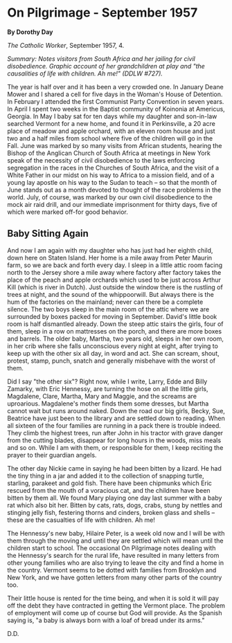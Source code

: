 On Pilgrimage - September 1957
==============================

**By Dorothy Day**

*The Catholic Worker*, September 1957, 4.

*Summary: Notes visitors from South Africa and her jailing for civil
disobedience. Graphic account of her grandchildren at play and "the
causalities of life with children. Ah me!" (DDLW \#727).*

The year is half over and it has been a very crowded one. In January
Deane Mower and I shared a cell for five days in the Woman's House of
Detention. In February I attended the first Communist Party Convention
in seven years. In April I spent two weeks in the Baptist community of
Koinonia at Americus, Georgia. In May I baby sat for ten days while my
daughter and son-in-law searched Vermont for a new home, and found it in
Perkinsville, a 20 acre place of meadow and apple orchard, with an
eleven room house and just two and a half miles from school where five
of the children will go in the Fall. June was marked by so many visits
from African students, hearing the Bishop of the Anglican Church of
South Africa at meetings in New York speak of the necessity of civil
disobedience to the laws enforcing segregation in the races in the
Churches of South Africa, and the visit of a White Father in our midst
on his way to Africa to a mission field, and of a young lay apostle on
his way to the Sudan to teach – so that the month of June stands out as
a month devoted to thought of the race problems in the world. July, of
course, was marked by our own civil disobedience to the mock air raid
drill, and our immediate imprisonment for thirty days, five of which
were marked off-for good behavior.

Baby Sitting Again
------------------

And now I am again with my daughter who has just had her eighth child,
down here on Staten Island. Her home is a mile away from Peter Maurin
farm, so we are back and forth every day. I sleep in a little attic room
facing north to the Jersey shore a mile away where factory after factory
takes the place of the peach and apple orchards which used to be just
across Arthur Kill (which is river in Dutch). Just outside the window
there is the rustling of trees at night, and the sound of the
whippoorwill. But always there is the hum of the factories on the
mainland; never can there be a complete silence. The two boys sleep in
the main room of the attic where we are surrounded by boxes packed for
moving in September. David's little book room is half dismantled
already. Down the steep attic stairs the girls, four of them, sleep in a
row on mattresses on the porch, and there are more boxes and barrels.
The older baby, Martha, two years old, sleeps in her own room, in her
crib where she falls unconscious every night at eight, after trying to
keep up with the other six all day, in word and act. She can scream,
shout, protest, stamp, punch, snatch and generally misbehave with the
worst of them.

Did I say "the other six"? Right now, while I write, Larry, Edde and
Billy Zamarky, with Eric Hennessy, are turning the hose on all the
little girls, Magdalene, Clare, Martha, Mary and Maggie, and the screams
are uproarious. Magdalene's mother finds them some dresses, but Martha
cannot wait but runs around naked. Down the road our big girls, Becky,
Sue, Beatrice have just been to the library and are settled down to
reading. When all sixteen of the four families are running in a pack
there is trouble indeed. They climb the highest trees, run after John in
his tractor with grave danger from the cutting blades, disappear for
long hours in the woods, miss meals and so on. While I am with them, or
responsible for them, I keep reciting the prayer to their guardian
angels.

The other day Nickie came in saying he had been bitten by a lizard. He
had the tiny thing in a jar and added it to the collection of snapping
turtle, starling, parakeet and gold fish. There have been chipmunks
which Eric rescued from the mouth of a voracious cat, and the children
have been bitten by them all. We found Mary playing one day last summer
with a baby rat which also bit her. Bitten by cats, rats, dogs, crabs,
stung by nettles and stinging jelly fish, festering thorns and cinders,
broken glass and shells – these are the casualties of life with
children. Ah me!

The Hennessy's new baby, Hilaire Peter, is a week old now and I will be
with them through the moving and until they are settled which will mean
until the children start to school. The occasional On Pilgrimage notes
dealing with the Hennessy's search for the rural life, have resulted in
many letters from other young families who are also trying to leave the
city and find a home in the country. Vermont seems to be dotted with
families from Brooklyn and New York, and we have gotten letters from
many other parts of the country too.

Their little house is rented for the time being, and when it is sold it
will pay off the debt they have contracted in getting the Vermont place.
The problem of employment will come up of course but God will provide.
As the Spanish saying is, "a baby is always born with a loaf of bread
under its arms."

D.D.
